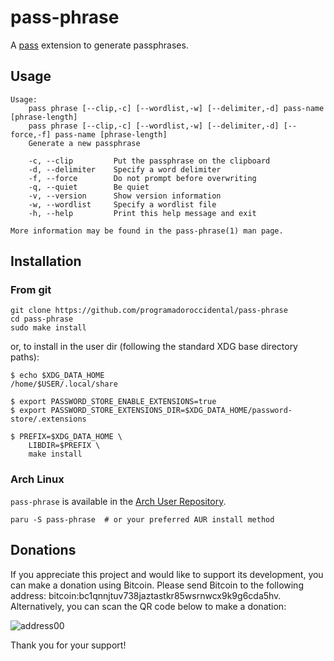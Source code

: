 # pass-phrase

A [pass](https://www.passwordstore.org/) extension to generate passphrases.

## Usage

```
Usage:
    pass phrase [--clip,-c] [--wordlist,-w] [--delimiter,-d] pass-name [phrase-length]
	pass phrase [--clip,-c] [--wordlist,-w] [--delimiter,-d] [--force,-f] pass-name [phrase-length]
	Generate a new passphrase 

    -c, --clip         Put the passphrase on the clipboard
    -d, --delimiter    Specify a word delimiter
	-f, --force        Do not prompt before overwriting
    -q, --quiet        Be quiet
    -v, --version      Show version information
    -w, --wordlist     Specify a wordlist file
    -h, --help         Print this help message and exit

More information may be found in the pass-phrase(1) man page.
```

## Installation

### From git

```
git clone https://github.com/programadoroccidental/pass-phrase
cd pass-phrase
sudo make install
```

or, to install in the user dir (following the standard XDG base directory paths):

```
$ echo $XDG_DATA_HOME
/home/$USER/.local/share

$ export PASSWORD_STORE_ENABLE_EXTENSIONS=true
$ export PASSWORD_STORE_EXTENSIONS_DIR=$XDG_DATA_HOME/password-store/.extensions

$ PREFIX=$XDG_DATA_HOME \
    LIBDIR=$PREFIX \
    make install
```

### Arch Linux

`pass-phrase` is available in the [Arch User Repository](https://aur.archlinux.org).

```
paru -S pass-phrase  # or your preferred AUR install method
```

## Donations
If you appreciate this project and would like to support its development, you can make a donation using Bitcoin. Please send Bitcoin to the following address: bitcoin:bc1qnnjtuv738jaztastkr85wsrnwcx9k9g6cda5hv. Alternatively, you can scan the QR code below to make a donation: 

![address00](https://github.com/user-attachments/assets/00a048a3-4198-4857-8079-b1e05203b731)

Thank you for your support!
